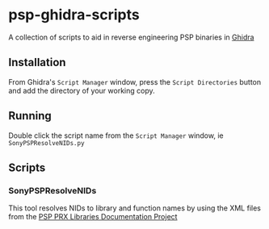 # psp-ghidra-scripts
A collection of scripts to aid in reverse engineering PSP binaries in [Ghidra](https://ghidra-sre.org/)

## Installation
From Ghidra's `Script Manager` window, press the `Script Directories` button and add the directory of your working copy.

## Running
Double click the script name from the `Script Manager` window, ie `SonyPSPResolveNIDs.py`

## Scripts
### SonyPSPResolveNIDs
This tool resolves NIDs to library and function names by using the XML files from the [PSP PRX Libraries Documentation Project](https://github.com/mathieulh/PSP-PRX-Libraries-Documentation-Project)